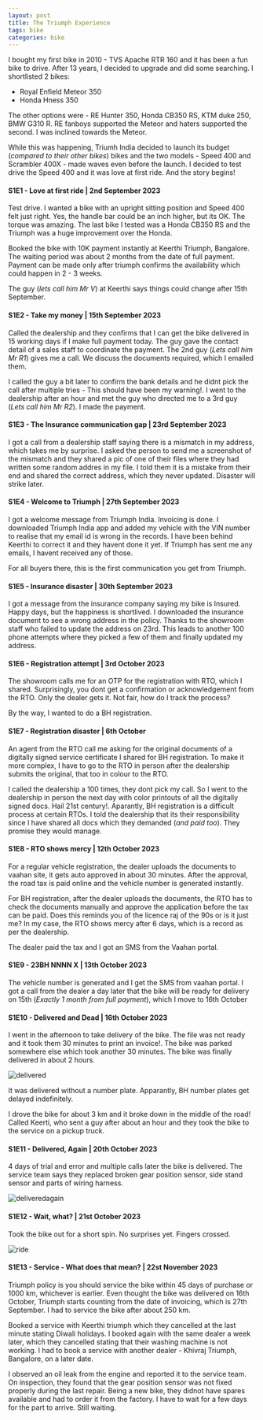 ```yaml
---
layout: post
title: The Triumph Experience   
tags: bike
categories: bike
---
```

I bought my first bike in 2010 - TVS Apache RTR 160 and it has been a fun bike to drive. After 13 years, I decided to upgrade and did some searching. I shortlisted 2 bikes:

- Royal Enfield Meteor 350
- Honda Hness 350

The other options were - RE Hunter 350, Honda CB350 RS, KTM duke 250, BMW G310 R. RE fanboys supported the Meteor and haters supported the second. I was inclined towards the Meteor.

While this was happening, Triumh India decided to launch its budget (*compared to their other bikes*) bikes and the two models - Speed 400 and Scrambler 400X - made waves even before the launch. I decided to test drive the Speed 400 and it was love at first ride. And the story begins!

#### S1E1 - Love at first ride | 2nd September 2023

Test drive. I wanted a bike with an upright sitting position and Speed 400 felt just right. Yes, the handle bar could be an inch higher, but its OK. The torque was amazing. The last bike I tested was a Honda CB350 RS and the Triumph was a huge improvement over the Honda.

Booked the bike with 10K payment instantly at Keerthi Triumph, Bangalore. The waiting period was about 2 months from the date of full payment. Payment can be made only after triumph confirms the availability which could happen in 2 - 3 weeks.

The guy (*lets call him Mr V*) at Keerthi says things could change after 15th September.

#### S1E2 - Take my money | 15th September 2023

Called the dealership and they confirms that I can get the bike delivered in 15 working days if I make full payment today. The guy gave the contact detail of a sales staff to coordinate the payment. The 2nd guy (*Lets call him Mr R1*) gives me a call. We discuss the documents required, which I emailed them.

I called the guy a  bit later to confirm the bank details and he didnt pick the call after multiple tries - This should have been my warning!. I went to the dealership after an hour and met the guy who directed me to a 3rd guy (*Lets call him Mr R2*). I made the payment.

#### S1E3 - The Insurance communication gap | 23rd September 2023

I got a call from a dealership staff saying there is a mismatch in my address, which takes me by surprise. I asked the person to send me a screenshot of the mismatch and they shared a pic of one of their files where they had written some random addres in my file. I told them it is a mistake from their end and shared the correct address, which they never updated. Disaster will strike later.

#### S1E4 - Welcome to Triumph | 27th September 2023

I got a welcome message from Triumph India. Invoicing is done. I downloaded Triumph India app and added my vehicle with the VIN number to realise that my email id is wrong in the records. I have been behind Keerthi to correct it and they havent done it yet. If Triumph has sent me any emails, I havent received any of those.

For all buyers there, this is the first communication you get from Triumph.

#### S1E5 - Insurance disaster | 30th September 2023

I got a message from the insurance company saying my bike is Insured. Happy days, but the happiness is shortlived. I downloaded the insurance document to see a wrong address in the policy. Thanks to the showroom staff who failed to update the address on 23rd. This leads to another 100 phone attempts where they picked a few of them and finally updated my address.

#### S1E6 - Registration attempt | 3rd October 2023

The showroom calls me for an OTP for the registration with RTO, which I shared. Surprisingly, you dont get a confirmation or acknowledgement from the RTO. Only the dealer gets it. Not fair, how do I track the process?

By the way, I wanted to do a BH registration.

#### S1E7 - Registration disaster | 6th October

An agent from the RTO call me asking for the original documents of a digitally signed service certificate I shared for BH registration. To make it more complex, I have to go to the RTO in person after the dealership submits the original, that too in colour to the RTO.

I called the dealership a 100 times, they dont pick my call. So I went to the dealership in person the next day with color printouts of all the digitally signed docs. Hail 21st century!. Aparantly, BH registration is a difficult process at certain RTOs. I told the dealership that its their responsibility since I have shared all docs which they demanded (*and paid too*). They promise they would manage.

#### S1E8 - RTO shows mercy | 12th October 2023

For a regular vehicle registration, the dealer uploads the documents to vaahan site, it gets auto approved in about 30 minutes. After the approval, the road tax is paid online and the vehicle number is generated instantly.

For BH registration, after the dealer uploads the documents, the RTO has to check the documents manually and approve the application before the tax can be paid. Does this reminds you of the licence raj of the 90s or is it just me? In my case, the RTO shows mercy after 6 days, which is a record as per the dealership.

The dealer paid the tax and I got an SMS from the Vaahan portal.

#### S1E9 - 23BH NNNN X | 13th October 2023

The vehicle number is generated and I get the SMS from vaahan portal. I got a call from the dealer a day later that the bike will be ready for delivery on 15th (*Exactly 1 month from full payment*), which I move to 16th October

#### S1E10 - Delivered and Dead | 16th October 2023

I went in the afternoon to take delivery of the bike. The file was not ready and it took them 30 minutes to print an invoice!. The bike was parked somewhere else which took another 30 minutes. The bike was finally delivered in about 2 hours.

![delivered](/assets/media/triumph/IMG_7273.jpg)

It was delivered without a number plate. Apparantly, BH number plates get delayed indefinitely.

I drove the bike for about 3 km and it broke down in the middle of the road! Called Keerti, who sent a guy after about an hour and they took the bike to the service on a pickup truck.

#### S1E11 - Delivered, Again  | 20th October 2023

4 days of trial and error and multiple calls later the bike is delivered. The service team says they replaced broken gear position sensor, side stand sensor and parts of wiring harness.

![deliveredagain](/assets/media/triumph/IMG_7322.jpg)

#### S1E12 - Wait, what? | 21st October 2023

Took the bike out for a short spin. No surprises yet. Fingers crossed.

![ride](/assets/media/triumph/IMG_7338.jpg)

#### S1E13 - Service - What does that mean? | 22st November 2023

Triumph policy is you should service the bike within 45 days of purchase or 1000 km, whichever is earlier. Even thought the bike was delivered on 16th October, Triumph starts counting from the date of invoicing, which is 27th September. I had to service the bike after about 250 km.

Booked a service with Keerthi triumph which they cancelled at the last minute stating Diwali holidays. I booked again with the same dealer a week later, which they cancelled stating that their washing machine is not working. I had to book a service with another dealer - Khivraj Triumph, Bangalore, on a later date.

I observed an oil leak from the engine and reported it to the service team. On inspection, they found that the gear position sensor was not fixed properly during the last repair. Being a new bike, they didnot have spares available and had to order it from the factory. I have to wait for a few days for the part to arrive. Still waiting.